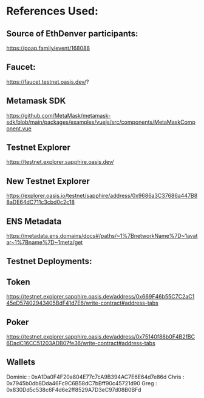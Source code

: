 # References Used:

## Source of EthDenver participants: 
https://poap.family/event/168088

## Faucet: 
https://faucet.testnet.oasis.dev/?

## Metamask SDK
https://github.com/MetaMask/metamask-sdk/blob/main/packages/examples/vuejs/src/components/MetaMaskComponent.vue

## Testnet Explorer
https://testnet.explorer.sapphire.oasis.dev/

## New Testnet Explorer
https://explorer.oasis.io/testnet/sapphire/address/0x9686a3C37686a447B88aDE64dC711c3cbd0c2c18

## ENS Metadata
https://metadata.ens.domains/docs#/paths/~1%7BnetworkName%7D~1avatar~1%7Bname%7D~1meta/get

## Testnet Deployments:

## Token
https://testnet.explorer.sapphire.oasis.dev/address/0x669F46b55C7C2aC145eD57402943405BdF41d7E6/write-contract#address-tabs

## Poker
https://testnet.explorer.sapphire.oasis.dev/address/0x75140f88b0F4B2fBC6DadC16CC51203ADB07fe36/write-contract#address-tabs


## Wallets

Dominic : 0xA1Da0F4F20a804E77c7cA9B394AC7E6E64d7e86d
Chris   : 0x7945b0db8Dda46Fc9C6B58dC7bBff90c45721d90
Greg    : 0x830Dd5c538c6F4d6e2ff8529A7D3eC97d08B0BFd
